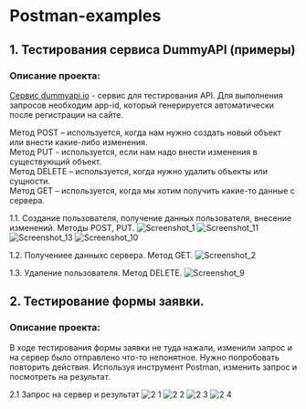 # Postman-examples
## 1. Тестирования сервиса DummyAPI (примеры) 
### Описание проекта:
[Сервис dummyapi.io](https://dummyapi.io) - сервис для тестирования API. Для выполнения запросов необходим app-id, который генерируется автоматически после регистрации на сайте.

Метод POST – используется, когда нам нужно создать новый объект или внести какие-либо изменения.               
Метод PUT - используется, если нам надо внести изменения в существующий объект.                   
Метод DELETE – используется, когда нужно удалить объекты или сущности.   
Метод GET – используется, когда мы хотим получить какие-то данные с сервера.


1.1. Создание пользователя, получение данных пользователя, внесение изменений. Методы POST, PUT.
![Screenshot_1](https://user-images.githubusercontent.com/85673637/182419877-e598dbd4-c8ce-4f87-8943-54461f28f74d.jpg)
![Screenshot_11](https://user-images.githubusercontent.com/85673637/182423049-e9a44596-b47b-4cb7-bb8f-dd65bf973aa2.jpg)
![Screenshot_13](https://user-images.githubusercontent.com/85673637/182423139-d758573f-e3a2-46e7-a20a-e563dae150f3.jpg)
![Screenshot_10](https://user-images.githubusercontent.com/85673637/182423295-cc5792d6-4495-4a99-a457-059fba552a6e.jpg)

1.2. Получениее данныхс сервера. Метод GET.
![Screenshot_2](https://user-images.githubusercontent.com/85673637/182422856-fe301316-aa77-4862-bf13-753bcc454890.jpg)

1.3. Удаление пользователя. Метод DELETE.
![Screenshot_9](https://user-images.githubusercontent.com/85673637/182419495-391f492c-609c-47ba-b5ed-9cccda4b5b99.jpg)

## 2. Тестирование формы заявки.
### Описание проекта:
В ходе тестирования формы заявки не туда нажали, изменили запрос и на сервер было отправлено что-то непонятное.  Нужно попробовать повторить действия. Используя инструмент Postman, изменить запрос и посмотреть на результат.

2.1 Запрос на сервер и результат
![2 1](https://user-images.githubusercontent.com/85673637/183925520-99f657c2-26f2-4eb6-93e8-b4ba4880f884.jpg)
![2 2](https://user-images.githubusercontent.com/85673637/183925532-f3b5efdc-421f-4ba9-8139-fb5dd4adcf41.jpg)
![2 3](https://user-images.githubusercontent.com/85673637/183925544-efdb80f4-29bc-4d36-b934-542658b68e4e.jpg)
![2 4](https://user-images.githubusercontent.com/85673637/183925553-5e048467-75ae-427e-98cd-044ad2d61236.jpg)
